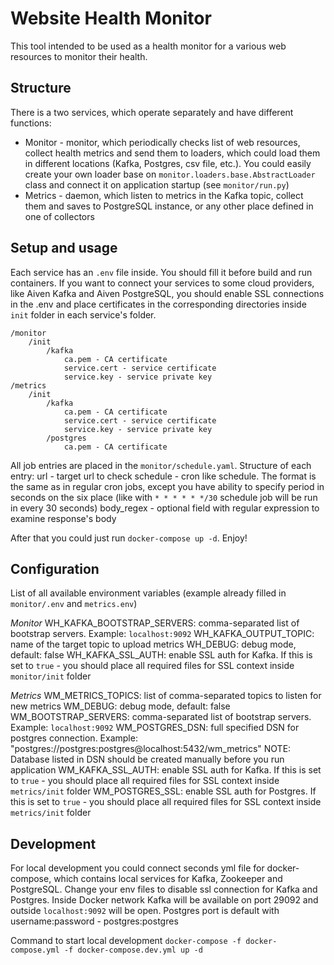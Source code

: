 # Website Health Monitor

This tool intended to be used as a health monitor for a various web resources to monitor their health.

## Structure

There is a two services, which operate separately and have different functions:
* Monitor - monitor, which periodically checks list of web resources,
collect health metrics and send them to loaders, which could load them in different locations (Kafka, Postgres, csv file, etc.).
You could easily create your own loader base on `monitor.loaders.base.AbstractLoader` class and connect it
on application startup (see `monitor/run.py`)
* Metrics - daemon, which listen to metrics in the Kafka topic, collect them and saves to PostgreSQL instance, or any
other place defined in one of collectors

## Setup and usage

Each service has an `.env` file inside. You should fill it before build and run containers. If you want to connect your services
to some cloud providers, like Aiven Kafka and Aiven PostgreSQL, you should enable SSL connections in the .env and place
certificates in the corresponding directories inside `init` folder in each service's folder.

```
/monitor
    /init
        /kafka
            ca.pem - CA certificate
            service.cert - service certificate
            service.key - service private key
/metrics
    /init
        /kafka
            ca.pem - CA certificate
            service.cert - service certificate
            service.key - service private key
        /postgres
            ca.pem - CA certificate
```

All job entries are placed in the `monitor/schedule.yaml`. Structure of each entry:
url - target url to check
schedule - cron like schedule. The format is the same as in regular cron jobs, except you have ability to specify
           period in seconds on the six place (like with `* * * * * */30` schedule job will be run in every 30 seconds)
body_regex - optional field with regular expression to examine response's body

After that you could just run `docker-compose up -d`. Enjoy!

## Configuration
List of all available environment variables (example already filled in `monitor/.env` and `metrics.env`)

*Monitor*
WH_KAFKA_BOOTSTRAP_SERVERS: comma-separated list of bootstrap servers. Example: `localhost:9092`
WH_KAFKA_OUTPUT_TOPIC: name of the target topic to upload metrics
WH_DEBUG: debug mode, default: false
WH_KAFKA_SSL_AUTH: enable SSL auth for Kafka. If this is set to `true` - you should place all required files for SSL context
                   inside `monitor/init` folder

*Metrics*
WM_METRICS_TOPICS: list of comma-separated topics to listen for new metrics
WM_DEBUG: debug mode, default: false
WM_BOOTSTRAP_SERVERS: comma-separated list of bootstrap servers. Example: `localhost:9092`
WM_POSTGRES_DSN: full specified DSN for postgres connection. Example: "postgres://postgres:postgres@localhost:5432/wm_metrics"
                 NOTE: Database listed in DSN should be created manually before you run application
WM_KAFKA_SSL_AUTH: enable SSL auth for Kafka. If this is set to `true` - you should place all required files for SSL context
                                      inside `metrics/init` folder
WM_POSTGRES_SSL: enable SSL auth for Postgres. If this is set to `true` - you should place all required files for SSL context
                                    inside `metrics/init` folder

## Development
For local development you could connect seconds yml file for docker-compose, which contains local services for Kafka, Zookeeper and PostgreSQL. Change your env files to disable ssl connection for Kafka and Postgres. Inside Docker network
Kafka will be available on port 29092 and outside `localhost:9092` will be open. Postgres port is default with username:password - postgres:postgres

Command to start local development
`docker-compose -f docker-compose.yml -f docker-compose.dev.yml up -d`
